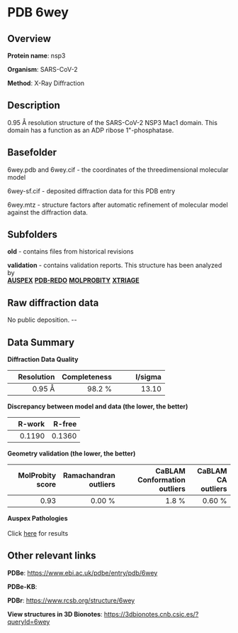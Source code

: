 # PDB 6wey

## Overview

**Protein name**: nsp3

**Organism**: SARS-CoV-2

**Method**: X-Ray Diffraction

## Description

0.95 Å resolution structure of the SARS-CoV-2 NSP3 Mac1 domain. This domain has a function as an ADP ribose 1"-phosphatase.

## Basefolder

6wey.pdb and 6wey.cif - the coordinates of the threedimensional molecular model

6wey-sf.cif - deposited diffraction data for this PDB entry

6wey.mtz - structure factors after automatic refinement of molecular model against the diffraction data.

## Subfolders



**old** - contains files from historical revisions

**validation** - contains validation reports. This structure has been analyzed by <br>[**AUSPEX**](https://github.com/thorn-lab/coronavirus_structural_task_force/tree/master/pdb/nsp3/SARS-CoV-2/6wey/validation/auspex) [**PDB-REDO**](https://github.com/thorn-lab/coronavirus_structural_task_force/tree/master/pdb/nsp3/SARS-CoV-2/6wey/validation/pdb-redo) [**MOLPROBITY**](https://github.com/thorn-lab/coronavirus_structural_task_force/tree/master/pdb/nsp3/SARS-CoV-2/6wey/validation/molprobity) [**XTRIAGE**](https://github.com/thorn-lab/coronavirus_structural_task_force/blob/master/pdb/nsp3/SARS-CoV-2/6wey/validation/Xtriage_output.log)   



## Raw diffraction data

No public deposition. --<br> 

## Data Summary
**Diffraction Data Quality**

|   | Resolution | Completeness| I/sigma |
|---|-------------:|----------------:|--------------:|
|   |0.95 Å|98.2  %|<img width=50/>13.10|

**Discrepancy between model and data (the lower, the better)**

|   | **R-work**| **R-free**   
|---|-------------:|----------------:|           
||  0.1190|  0.1360|

**Geometry validation (the lower, the better)**

|   |**MolProbity<br>score**| **Ramachandran<br>outliers** | **CaBLAM<br>Conformation outliers** | **CaBLAM<br>CA outliers** |
|---|-------------:|----------------:|----------------:|----------------:|
||  0.93|  0.00 %|1.8 %|0.60 %|

**Auspex Pathologies**<br> <br>Click [here](https://github.com/thorn-lab/coronavirus_structural_task_force/blob/master/pdb/nsp3/SARS-CoV-2/6wey/validation/auspex/6wey_auspex_comments.txt)  for results

 



## Other relevant links 
**PDBe**:  https://www.ebi.ac.uk/pdbe/entry/pdb/6wey

**PDBe-KB**:  
 
**PDBr**: https://www.rcsb.org/structure/6wey 

**View structures in 3D Bionotes**: https://3dbionotes.cnb.csic.es/?queryId=6wey

